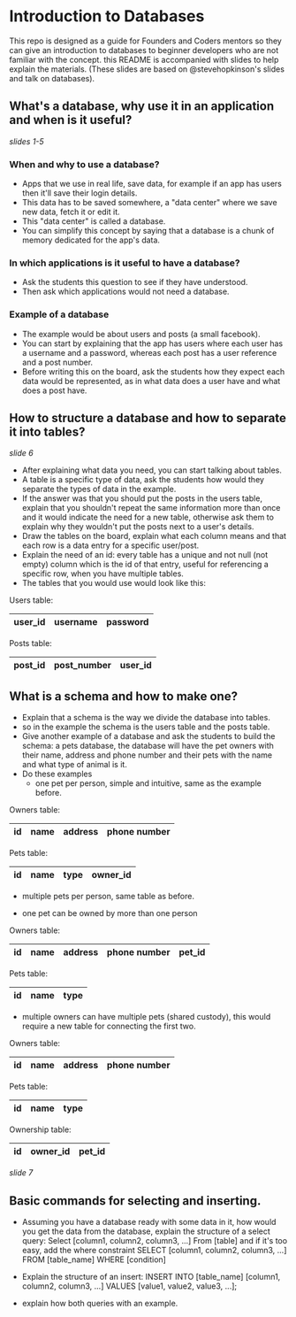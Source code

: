 # Introduction to Databases

This repo is designed as a guide for Founders and Coders mentors so they can give an introduction to databases to beginner developers who are not familiar with the concept.
this README is accompanied with slides to help explain the materials. (These slides are based on @stevehopkinson's slides and talk on databases). 

## What's a database, why use it in an application and when is it useful?

*slides 1-5*

### When and why to use a database?

- Apps that we use in real life, save data, for example if an app has users then it'll save their login details.
- This data has to be saved somewhere, a "data center" where we save new data, fetch it or edit it.
- This "data center" is called a database.
- You can simplify this concept by saying that a database is a chunk of memory dedicated for the app's data.

### In which applications is it useful to have a database?

- Ask the students this question to see if they have understood.
- Then ask which applications would not need a database.

### Example of a database

- The example would be about users and posts (a small facebook).
- You can start by explaining that the app has users where each user has a username and a password, whereas each post has a user reference and a post number.
- Before writing this on the board, ask the students how they expect each data would be represented, as in what data does a user have and what does a post have.

## How to structure a database and how to separate it into tables?

*slide 6*
- After explaining what data you need, you can start talking about tables.
- A table is a specific type of data, ask the students how would they separate the
types of data in the example.
- If the answer was that you should put the posts in the users table, explain that you shouldn't repeat the same information more than once and it would indicate the need for a new table, otherwise ask them to explain why they wouldn't put the posts next to a user's details.
- Draw the tables on the board, explain what each column means and that each row is a data entry for a specific user/post.
- Explain the need of an id: every table has a unique and not null (not empty) column which is the id of that entry, useful for referencing a specific row, when you have multiple tables.
- The tables that you would use would look like this:

Users table:

|user_id|username|password|
|-------|--------|--------|

Posts table:

|post_id|post_number|user_id|
|-------|-----------|-------|

## What is a schema and how to make one?

- Explain that a schema is the way we divide the database into tables.
- so in the example the schema is the users table and the posts table.
- Give another example of a database and ask the students to build the schema: a pets database, the database will have the pet owners with their name, address and phone number and their pets with the name and what type of animal is it.
- Do these examples
  - one pet per person, simple and intuitive, same as the example before.

Owners table:

  |id|name|address|phone number|
  |--|----|-------|------------|

  Pets table:

  |id|name|type|owner_id|
  |--|----|----|--------|

  - multiple pets per person, same table as before.

  - one pet can be owned by more than one person

Owners table:

|id|name|address|phone number|pet_id|
|--|----|-------|------------|------|

  Pets table:

  |id|name|type|
  |--|----|----|

  - multiple owners can have multiple pets (shared custody), this would require a new table for connecting the first two.

Owners table:

  |id|name|address|phone number|
  |--|----|-------|------------|

  Pets table:

  |id|name|type|
  |--|----|----|

  Ownership table:

  |id|owner_id|pet_id|
  |--|--------|------|

*slide 7*

## Basic commands for selecting and inserting.

- Assuming you have a database ready with some data in it, how would you get the data from the database, explain the structure of a select query:
Select [column1, column2, column3, ...] From [table]
and if it's too easy, add the where constraint
SELECT [column1, column2, column3, ...] FROM [table_name] WHERE [condition]

- Explain the structure of an insert:
INSERT INTO [table_name] [column1, column2, column3, ...]
VALUES [value1, value2, value3, ...];

- explain how both queries with an example.
